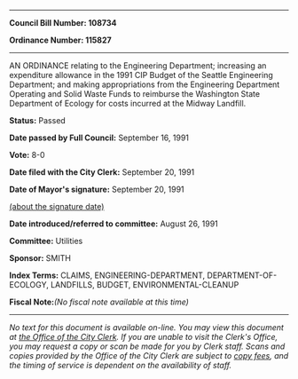 

********

**Council Bill Number: 108734**
   
**Ordinance Number: 115827**
********

 AN ORDINANCE relating to the Engineering Department; increasing an expenditure allowance in the 1991 CIP Budget of the Seattle Engineering Department; and making appropriations from the Engineering Department Operating and Solid Waste Funds to reimburse the Washington State Department of Ecology for costs incurred at the Midway Landfill.

**Status:** Passed
   
**Date passed by Full Council:** September 16, 1991
   
**Vote:** 8-0
   
**Date filed with the City Clerk:** September 20, 1991
   
**Date of Mayor's signature:** September 20, 1991
   
[(about the signature date)](/~public/approvaldate.htm)
   
   
   
**Date introduced/referred to committee:** August 26, 1991
   
**Committee:** Utilities
   
**Sponsor:** SMITH
   
   
**Index Terms:** CLAIMS, ENGINEERING-DEPARTMENT, DEPARTMENT-OF-ECOLOGY, LANDFILLS, BUDGET, ENVIRONMENTAL-CLEANUP

**Fiscal Note:**_(No fiscal note available at this time)_
********

_No text for this document is available on-line. You may view this document at [the Office of the City Clerk](http://www.seattle.gov/leg/clerk/contactUs.htm). If you are unable to visit the Clerk's Office, you may request a copy or scan be made for you by Clerk staff. Scans and copies provided by the Office of the City Clerk are subject to [copy fees](http://clerk.seattle.gov/~public/clerkfees.htm), and the timing of service is dependent on the availability of staff._


